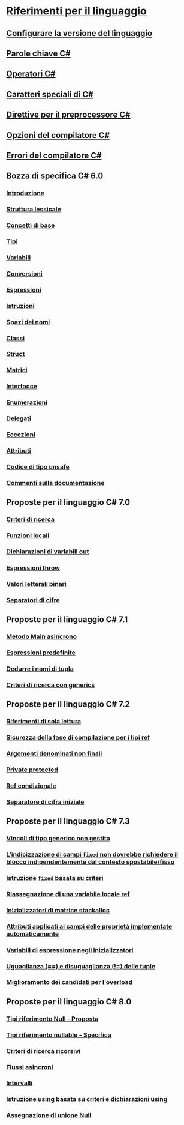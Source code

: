 # [Riferimenti per il linguaggio](index.md)
## [Configurare la versione del linguaggio](configure-language-version.md)
## [Parole chiave C#](keywords/)
## [Operatori C#](operators/)
## [Caratteri speciali di C#](tokens/)

## [Direttive per il preprocessore C#](preprocessor-directives/)
## [Opzioni del compilatore C#](compiler-options/)
## [Errori del compilatore C#](compiler-messages/)
## Bozza di specifica C# 6.0
### [Introduzione](../../../_csharplang/spec/introduction.md)
### [Struttura lessicale](../../../_csharplang/spec/lexical-structure.md)
### [Concetti di base](../../../_csharplang/spec/basic-concepts.md)
### [Tipi](../../../_csharplang/spec/types.md)
### [Variabili](../../../_csharplang/spec/variables.md)
### [Conversioni](../../../_csharplang/spec/conversions.md)
### [Espressioni](../../../_csharplang/spec/expressions.md)
### [Istruzioni](../../../_csharplang/spec/statements.md)
### [Spazi dei nomi](../../../_csharplang/spec/namespaces.md)
### [Classi](../../../_csharplang/spec/classes.md)
### [Struct](../../../_csharplang/spec/structs.md)
### [Matrici](../../../_csharplang/spec/arrays.md)
### [Interfacce](../../../_csharplang/spec/interfaces.md)
### [Enumerazioni](../../../_csharplang/spec/enums.md)
### [Delegati](../../../_csharplang/spec/delegates.md)
### [Eccezioni](../../../_csharplang/spec/exceptions.md)
### [Attributi](../../../_csharplang/spec/attributes.md)
### [Codice di tipo unsafe](../../../_csharplang/spec/unsafe-code.md)
### [Commenti sulla documentazione](../../../_csharplang/spec/documentation-comments.md)
## Proposte per il linguaggio C# 7.0
### [Criteri di ricerca](../../../_csharplang/proposals/csharp-7.0/pattern-matching.md)
### [Funzioni locali](../../../_csharplang/proposals/csharp-7.0/local-functions.md)
### [Dichiarazioni di variabili out](../../../_csharplang/proposals/csharp-7.0/out-var.md)
### [Espressioni throw](../../../_csharplang/proposals/csharp-7.0/throw-expression.md)
### [Valori letterali binari](../../../_csharplang/proposals/csharp-7.0/binary-literals.md)
### [Separatori di cifre](../../../_csharplang/proposals/csharp-7.0/digit-separators.md)
## Proposte per il linguaggio C# 7.1
### [Metodo Main asincrono](../../../_csharplang/proposals/csharp-7.1/async-main.md)
### [Espressioni predefinite](../../../_csharplang/proposals/csharp-7.1/target-typed-default.md)
### [Dedurre i nomi di tupla](../../../_csharplang/proposals/csharp-7.1/infer-tuple-names.md)
### [Criteri di ricerca con generics](../../../_csharplang/proposals/csharp-7.1/generics-pattern-match.md)
## Proposte per il linguaggio C# 7.2
### [Riferimenti di sola lettura](../../../_csharplang/proposals/csharp-7.2/readonly-ref.md)
### [Sicurezza della fase di compilazione per i tipi ref](../../../_csharplang/proposals/csharp-7.2/span-safety.md)
### [Argomenti denominati non finali](../../../_csharplang/proposals/csharp-7.2/non-trailing-named-arguments.md)
### [Private protected](../../../_csharplang/proposals/csharp-7.2/private-protected.md)
### [Ref condizionale](../../../_csharplang/proposals/csharp-7.2/conditional-ref.md)
### [Separatore di cifra iniziale](../../../_csharplang/proposals/csharp-7.2/leading-separator.md)
## Proposte per il linguaggio C# 7.3
### [Vincoli di tipo generico non gestito](../../../_csharplang/proposals/csharp-7.3/blittable.md)
### [L'indicizzazione di campi `fixed` non dovrebbe richiedere il blocco indipendentemente dal contesto spostabile/fisso](../../../_csharplang/proposals/csharp-7.3/indexing-movable-fixed-fields.md)
### [Istruzione `fixed` basata su criteri](../../../_csharplang/proposals/csharp-7.3/pattern-based-fixed.md)
### [Riassegnazione di una variabile locale ref](../../../_csharplang/proposals/csharp-7.3/ref-local-reassignment.md)
### [Inizializzatori di matrice stackalloc](../../../_csharplang/proposals/csharp-7.3/stackalloc-array-initializers.md)
### [Attributi applicati ai campi delle proprietà implementate automaticamente](../../../_csharplang/proposals/csharp-7.3/auto-prop-field-attrs.md)
### [Variabili di espressione negli inizializzatori](../../../_csharplang/proposals/csharp-7.3/expression-variables-in-initializers.md)
### [Uguaglianza (==) e disuguaglianza (!=) delle tuple](../../../_csharplang/proposals/csharp-7.3/tuple-equality.md)
### [Miglioramento dei candidati per l'overload](../../../_csharplang/proposals/csharp-7.3/improved-overload-candidates.md)
## Proposte per il linguaggio C# 8.0
### [Tipi riferimento Null - Proposta](../../../_csharplang/proposals/csharp-8.0/nullable-reference-types.md)
### [Tipi riferimento nullable - Specifica](../../../_csharplang/proposals/csharp-8.0/nullable-reference-types-specification.md)
### [Criteri di ricerca ricorsivi](../../../_csharplang/proposals/csharp-8.0/patterns.md)
### [Flussi asincroni](../../../_csharplang/proposals/csharp-8.0/async-streams.md)
### [Intervalli](../../../_csharplang/proposals/csharp-8.0/ranges.md)
### [Istruzione using basata su criteri e dichiarazioni using](../../../_csharplang/proposals/csharp-8.0/using.md)
### [Assegnazione di unione Null](../../../_csharplang/proposals/csharp-8.0/null-coalescing-assignment.md)

